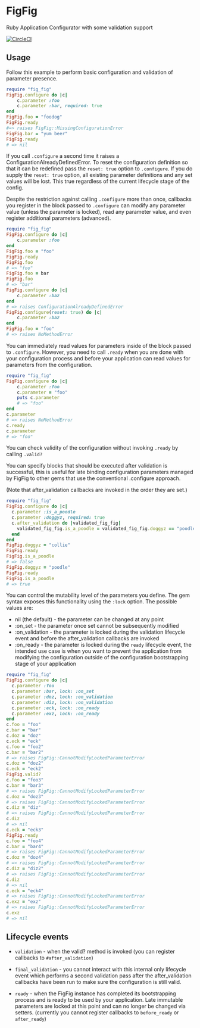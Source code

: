 # FigFig
Ruby Application Configurator with some validation support

[![CircleCI](https://circleci.com/gh/Referly/fig_fig.svg?style=svg)](https://circleci.com/gh/Referly/fig_fig)

## Usage

Follow this example to perform basic configuration and validation of
parameter presence.

```ruby
require "fig_fig"
FigFig.configure do |c|
    c.parameter :foo
    c.parameter :bar, required: true
end
FigFig.foo = "foodog"
FigFig.ready
#=> raises FigFig::MissingConfigurationError
FigFig.bar = "yum beer"
FigFig.ready
# => nil
```

If you call `.configure` a second time it raises a ConfigurationAlreadyDefinedError.
To reset the configuration definition so that it can be redefined pass the `reset: true` option
 to `.configure`. If you do supply the `reset: true` option, all existing parameter definitions 
 and any set values will be lost. This true regardless of the current lifecycle stage of the config. 
 
Despite the restriction against calling `.configure` more than once, callbacks you register in the
block passed to `.configure` can modify any parameter value (unless the parameter is locked),
read any parameter value, and even register additional parameters (advanced).

```ruby
require "fig_fig"
FigFig.configure do |c|
    c.parameter :foo    
end
FigFig.foo = "foo"
FigFig.ready
FigFig.foo
# => "foo"
FigFig.foo = bar
FigFig.foo
# => "bar"
FigFig.configure do |c|
    c.parameter :baz    
end
# => raises ConfigurationAlreadyDefinedError
FigFig.configure(reset: true) do |c|
    c.parameter :baz    
end
FigFig.foo = "foo"
# => raises NoMethodError
```

You can immediately read values for parameters inside of the block passed to 
 `.configure`. However, you need to call `.ready` when you are done with your 
 configuration process and before your application can read values for 
 parameters from the configuration.

```ruby
require "fig_fig"
FigFig.configure do |c|
    c.parameter :foo
    c.parameter = "foo"
    puts c.parameter
    # => "foo"
end
c.parameter
# => raises NoMethodError
c.ready
c.parameter
# => "foo"
```

You can check validity of the configuration without invoking `.ready` by
calling `.valid?`


You can specify blocks that should be executed after validation is successful,
this is useful for late binding configuration parameters managed by FigFig
to other gems that use the conventional .configure approach.

(Note that after_validation callbacks are invoked in the order they are set.)

```ruby
require "fig_fig"
FigFig.configure do |c|
  c.parameter :is_a_poodle
  c.parameter :doggyz, required: true
  c.after_validation do |validated_fig_fig|
    validated_fig_fig.is_a_poodle = validated_fig_fig.doggyz == "poodle"
  end
end
FigFig.doggyz = "collie"
FigFig.ready
FigFig.is_a_poodle
# => false
FigFig.doggyz = "poodle"
FigFig.ready
FigFig.is_a_poodle
# => true
```

You can control the mutability level of the parameters you define. The gem syntax
exposes this functionality using the `:lock` option. The possible values are:

- nil (the default) - the parameter can be changed at any point
- :on_set - the parameter once set cannot be subsequently modified
- :on_validation - the parameter is locked during the validation lifecycle event and
before the after_validation callbacks are invoked
- :on_ready - the parameter is locked during the `ready` lifecycle event, the intended
use case is when you want to prevent the application from modifying the configuration
outside of the configuration bootstrapping stage of your application

```ruby
require "fig_fig"
FigFig.configure do |c|
  c.parameter :foo
  c.parameter :bar, lock: :on_set
  c.parameter :doz, lock: :on_validation
  c.parameter :diz, lock: :on_validation
  c.parameter :eck, lock: :on_ready
  c.parameter :exz, lock: :on_ready
end
c.foo = "foo"
c.bar = "bar"
c.doz = "doz"
c.eck = "eck"
c.foo = "foo2"
c.bar = "bar2"
# => raises FigFig::CannotModifyLockedParameterError
c.doz = "doz2"
c.eck = "eck2"
FigFig.valid?
c.foo = "foo3"
c.bar = "bar3"
# => raises FigFig::CannotModifyLockedParameterError
c.doz = "doz3"
# => raises FigFig::CannotModifyLockedParameterError
c.diz = "diz"
# => raises FigFig::CannotModifyLockedParameterError
c.diz
# => nil
c.eck = "eck3"
FigFig.ready
c.foo = "foo4"
c.bar = "bar4"
# => raises FigFig::CannotModifyLockedParameterError
c.doz = "doz4"
# => raises FigFig::CannotModifyLockedParameterError
c.diz = "diz2"
# => raises FigFig::CannotModifyLockedParameterError
c.diz
# => nil
c.eck = "eck4"
# => raises FigFig::CannotModifyLockedParameterError
c.exz = "exz"
# => raises FigFig::CannotModifyLockedParameterError
c.exz
# => nil
```

## Lifecycle events

- `validation` - when the valid? method is invoked (you can register callbacks to `#after_validation`)

- `final_validation` - you cannot interact with this internal only lifecycle event which performs a second
validation pass after the after_validation callbacks have been run to make sure the configuration is still valid.

- `ready` - when the FigFig instance has completed its bootstrapping process and is ready to be
used by your application. Late immutable parameters are locked at this point and can no longer be changed
via setters. (currently you cannot register callbacks to `before_ready` or `after_ready`)
